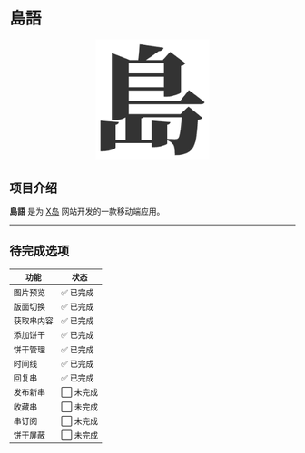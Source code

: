# 島語  

<div align="center">
  <img src="https://github.com/dech53/dao_yu/blob/main/app/src/main/res/drawable/ic_forward.png" width="200" alt="应用图标">
</div>

## 项目介绍  
**島語** 是为 [X岛](https://www.nmbxd1.com/Forum) 网站开发的一款移动端应用。    

---

## 待完成选项  

| 功能       | 状态     |
| ---------- | -------- |
| 图片预览   | ✅ 已完成 |
| 版面切换   | ✅ 已完成 |
| 获取串内容 | ✅ 已完成 |
| 添加饼干   | ✅ 已完成 |
| 饼干管理   | ✅ 已完成 |
| 时间线     | ✅ 已完成 |
| 回复串     | ✅ 已完成 |
| 发布新串   | ⬜ 未完成 |
| 收藏串     | ⬜ 未完成 |
| 串订阅     | ⬜ 未完成 |
| 饼干屏蔽   | ⬜ 未完成 |
